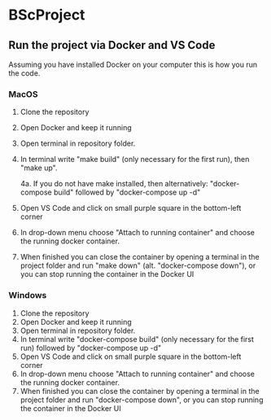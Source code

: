 # BScProject

## Run the project via Docker and VS Code

Assuming you have installed Docker on your computer this is how you run the code.

### MacOS
1. Clone the repository
2. Open Docker and keep it running
3. Open terminal in repository folder.
4. In terminal write "make build" (only necessary for the first run), then "make up".
    
    4a. If you do not have make installed, then alternatively: "docker-compose build" followed by "docker-compose up -d"
5. Open VS Code and click on small purple square in the bottom-left corner
6. In drop-down menu choose "Attach to running container" and choose the running docker container.
7. When finished you can close the container by opening a terminal in the project folder and run "make down" (alt. "docker-compose down"), or you can stop running the container in the Docker UI


### Windows
1. Clone the repository
2. Open Docker and keep it running
3. Open terminal in repository folder.
4. In terminal write "docker-compose build" (only necessary for the first run) followed by "docker-compose up -d"
5. Open VS Code and click on small purple square in the bottom-left corner
6. In drop-down menu choose "Attach to running container" and choose the running docker container.
7. When finished you can close the container by opening a terminal in the project folder and run "docker-compose down", or you can stop running the container in the Docker UI
